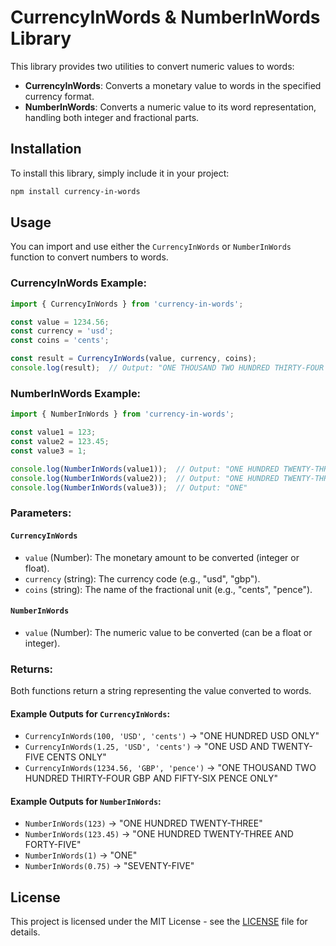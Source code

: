 # CurrencyInWords & NumberInWords Library

This library provides two utilities to convert numeric values to words:

- **CurrencyInWords**: Converts a monetary value to words in the specified currency format.
- **NumberInWords**: Converts a numeric value to its word representation, handling both integer and fractional parts.

## Installation

To install this library, simply include it in your project:

```bash
npm install currency-in-words
```

## Usage

You can import and use either the `CurrencyInWords` or `NumberInWords` function to convert numbers to words.

### CurrencyInWords Example:

```typescript
import { CurrencyInWords } from 'currency-in-words';

const value = 1234.56;
const currency = 'usd';
const coins = 'cents';

const result = CurrencyInWords(value, currency, coins);
console.log(result);  // Output: "ONE THOUSAND TWO HUNDRED THIRTY-FOUR USD AND FIFTY-SIX CENTS ONLY"
```

### NumberInWords Example:

```typescript
import { NumberInWords } from 'currency-in-words';

const value1 = 123;
const value2 = 123.45;
const value3 = 1;

console.log(NumberInWords(value1));  // Output: "ONE HUNDRED TWENTY-THREE"
console.log(NumberInWords(value2));  // Output: "ONE HUNDRED TWENTY-THREE AND FORTY-FIVE"
console.log(NumberInWords(value3));  // Output: "ONE"
```

### Parameters:

#### `CurrencyInWords`
- `value` (Number): The monetary amount to be converted (integer or float).
- `currency` (string): The currency code (e.g., "usd", "gbp").
- `coins` (string): The name of the fractional unit (e.g., "cents", "pence").

#### `NumberInWords`
- `value` (Number): The numeric value to be converted (can be a float or integer).

### Returns:

Both functions return a string representing the value converted to words.

#### Example Outputs for `CurrencyInWords`:

- `CurrencyInWords(100, 'USD', 'cents')` → "ONE HUNDRED USD ONLY"
- `CurrencyInWords(1.25, 'USD', 'cents')` → "ONE USD AND TWENTY-FIVE CENTS ONLY"
- `CurrencyInWords(1234.56, 'GBP', 'pence')` → "ONE THOUSAND TWO HUNDRED THIRTY-FOUR GBP AND FIFTY-SIX PENCE ONLY"

#### Example Outputs for `NumberInWords`:

- `NumberInWords(123)` → "ONE HUNDRED TWENTY-THREE"
- `NumberInWords(123.45)` → "ONE HUNDRED TWENTY-THREE AND FORTY-FIVE"
- `NumberInWords(1)` → "ONE"
- `NumberInWords(0.75)` → "SEVENTY-FIVE"

## License

This project is licensed under the MIT License - see the [LICENSE](LICENSE) file for details.
